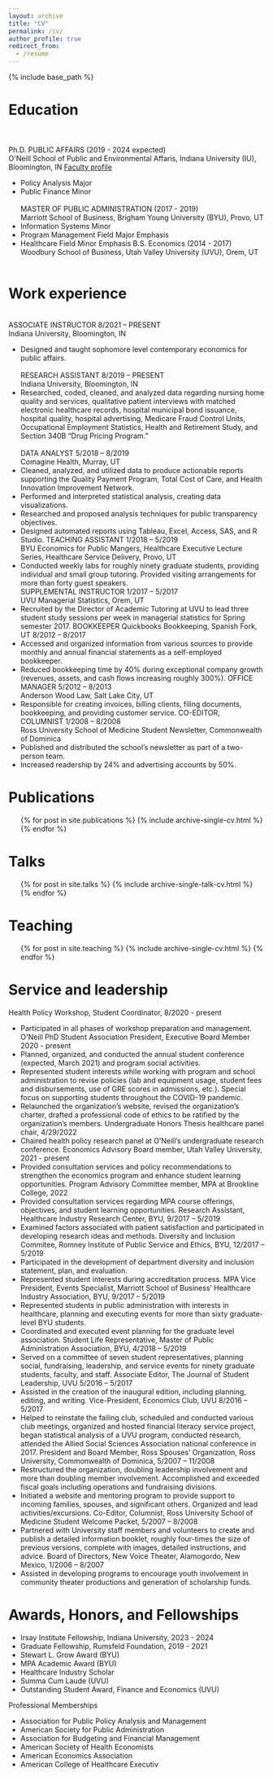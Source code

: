 ```yaml
---
layout: archive
title: "CV"
permalink: /cv/
author_profile: true
redirect_from:
  - /resume
---
```


{% include base_path %}

# Education
<br/><br/>
Ph.D. PUBLIC AFFAIRS (2019 - 2024 expected)  
O'Neill School of Public and Environmental Affaris, Indiana University (IU), Bloomington, IN
[Faculty profile](https://oneill.indiana.edu/faculty-research/directory/profiles/faculty/part-time/fisher-megdalynn-star.html)  
* Policy Analysis Major
* Public Finance Minor
<br/><br/>
MASTER OF PUBLIC ADMINISTRATION (2017 - 2019)  
Marriott School of Business, Brigham Young University (BYU), Provo, UT 
* Information Systems Minor
* Program Management Field Major Emphasis
* Healthcare Field Minor Emphasis
B.S. Economics (2014 - 2017)  
Woodbury School of Business, Utah Valley University (UVU), Orem, UT
<br/><br/>
# Work experience
\
ASSOCIATE INSTRUCTOR	8/2021 – PRESENT  
Indiana University, Bloomington, IN  
* Designed and taught sophomore level contemporary economics for public affairs.  
\
RESEARCH ASSISTANT	8/2019 – PRESENT  
Indiana University, Bloomington, IN  
* Researched, coded, cleaned, and analyzed data regarding nursing home quality and services, qualitative patient interviews with matched electronic healthcare records, hospital municipal bond issuance, hospital quality, hospital advertising, Medicare Fraud Control Units, Occupational Employment Statistics, Health and Retirement Study, and Section 340B “Drug Pricing Program.”  
\
DATA ANALYST	5/2018 – 8/2019  
Comagine Health, Murray, UT  
* Cleaned, analyzed, and utilized data to produce actionable reports supporting the Quality Payment Program, Total Cost of Care, and Health Innovation Improvement Network.  
* Performed and interpreted statistical analysis, creating data visualizations.
* Researched and proposed analysis techniques for public transparency objectives.
* Designed automated reports using Tableau, Excel, Access, SAS, and R Studio.
TEACHING ASSISTANT	1/2018 – 5/2019  
BYU Economics for Public Mangers, Healthcare Executive Lecture Series, Healthcare Service Delivery, Provo, UT  
* Conducted weekly labs for roughly ninety graduate students, providing individual and small group tutoring. Provided visiting arrangements for more than forty guest speakers.  
SUPPLEMENTAL INSTRUCTOR	1/2017 – 5/2017  
UVU Managerial Statistics, Orem, UT  
* Recruited by the Director of Academic Tutoring at UVU to lead three student study sessions per week in managerial statistics for Spring semester 2017. 
BOOKKEEPER 
Quickbooks Bookkeeping, Spanish Fork, UT	8/2012 – 8/2017  
* Accessed and organized information from various sources to provide monthly and annual financial statements as a self-employed bookkeeper.
* Reduced bookkeeping time by 40% during exceptional company growth (revenues, assets, and cash flows increasing roughly 300%).
OFFICE MANAGER	5/2012 – 8/2013  
Anderson Wood Law, Salt Lake City, UT  
* Responsible for creating invoices, billing clients, filing documents, bookkeeping, and providing customer service.
CO-EDITOR, COLUMNIST	1/2008 – 8/2008  
Ross University School of Medicine Student Newsletter, Commonwealth of Dominica	 
* Published and distributed the school’s newsletter as part of a two-person team.
* Increased readership by 24% and advertising accounts by 50%.

# Publications

  <ul>{% for post in site.publications %}
    {% include archive-single-cv.html %}
  {% endfor %}</ul>
  
# Talks

  <ul>{% for post in site.talks %}
    {% include archive-single-talk-cv.html %}
  {% endfor %}</ul>
  
# Teaching

  <ul>{% for post in site.teaching %}
    {% include archive-single-cv.html %}
  {% endfor %}</ul>
  
# Service and leadership

Health Policy Workshop, Student Coordinator, 8/2020 - present  
- Participated in all phases of workshop preparation and management. 
O'Neill PhD Student Association President, Executive Board Member 2020 - present  
- Planned, organized, and conducted the annual student conference (expected, March 2021) and program social activities.
- Represented student interests while working with program and school administration to revise policies (lab and equipment usage, student fees and disbursements, use of GRE scores in admissions, etc.). Special focus on supporting students throughout the COVID-19 pandemic. 
- Relaunched the organization’s website, revised the organization’s charter, drafted a professional code of ethics to be ratified by the organization’s members. 
Undergraduate Honors Thesis healthcare panel chair, 4/29/2022  
- Chaired health policy research panel at O’Neill’s undergraduate research conference.
Economics Advisory Board member, Utah Valley University, 2021 - present  
- Provided consultation services and policy recommendations to strengthen the economics program and enhance student learning opportunities.
Program Advisory Committee member, MPA at Brookline College, 2022  
- Provided consultation services regarding MPA course offerings, objectives, and student learning opportunities.
Research Assistant, Healthcare Industry Research Center, BYU,	9/2017 – 5/2019
- Examined factors associated with patient satisfaction and participated in developing research ideas and methods.
Diversity and Inclusion Commitee, Romney Institute of Public Service and Ethics, BYU,	12/2017 – 5/2019
- Participated in the development of department diversity and inclusion statement, plan, and evaluation. 
- Represented student interests during accreditation process.
MPA Vice President, Events Specialist, Marriott School of Business’ Healthcare Industry Association, BYU,	9/2017 – 5/2019  
- Represented students in public administration with interests in healthcare, planning and executing events for more than sixty graduate-level BYU students.
- Coordinated and executed event planning for the graduate level association.
Student Life Representative, Master of Public Administration Association, BYU, 4/2018 – 5/2019  
- Served on a committee of seven student representatives, planning social, fundraising, leadership, and service events for ninety graduate students, faculty, and staff.
Associate Editor, The Journal of Student Leadership, UVU 5/2016 – 5/2017  
- Assisted in the creation of the inaugural edition, including planning, editing, and writing.
Vice-President, Economics Club, UVU 8/2016 – 5/2017
- Helped to reinstate the failing club, scheduled and conducted various club meetings, organized and hosted financial literacy service project, began statistical analysis of a UVU program, conducted research, attended the Allied Social Sciences Association national conference in 2017.
President and Board Member, Ross Spouses’ Organization, Ross University, Commonwealth of Dominica, 5/2007 – 11/2008  
- Restructured the organization, doubling leadership involvement and more than doubling member involvement. Accomplished and exceeded fiscal goals including operations and fundraising divisions.
- Initiated a website and mentoring program to provide support to incoming families, spouses, and significant others. Organized and lead activities/excursions.
Co-Editor, Columnist, Ross University School of Medicine Student Welcome Packet, 5/2007 – 8/2008
- Partnered with University staff members and volunteers to create and publish a detailed information booklet, roughly four-times the size of previous versions, complete with images, detailed instructions, and advice.
Board of Directors, New Voice Theater, Alamogordo, New Mexico, 1/2006 – 8/2007  
- Assisted in developing programs to encourage youth involvement in community theater productions and generation of scholarship funds.

# Awards, Honors, and Fellowships
- Irsay Institute Fellowship, Indiana University, 2023 - 2024
- Graduate Fellowship, Rumsfeld Foundation, 2019 - 2021
- Stewart L. Grow Award (BYU)
- MPA Academic Award (BYU)
- Healthcare Industry Scholar
- Summa Cum Laude (UVU)
- Outstanding Student Award, Finance and Economics (UVU)


Professional Memberships
-	Association for Public Policy Analysis and Management
-	American Society for Public Administration
-	Association for Budgeting and Financial Management
-	American Society of Health Economists 
-	American Economics Association
-	American College of Healthcare Executiv
